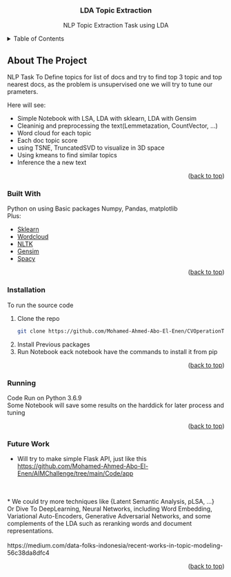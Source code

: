 <div align="center">
  <h3 align="center">LDA Topic Extraction</h3>
  <p align="center">
    NLP Topic Extraction Task using LDA
    <br />
  </p>
</div>



<!-- TABLE OF CONTENTS -->
<details>
  <summary>Table of Contents</summary>
  <ol>
    <li>
      <a href="#about-the-project">About The Project</a>
      <ul>
        <li><a href="#built-with">Built With</a></li>
      </ul>
    </li>
    <li>
      <a href="#getting-started">Getting Started</a>
      <ul>
        <li><a href="#installation">Installation</a></li>
      </ul>
    </li>
    <li>
      <a href="#Running">Running</a>
    </li>
    <li>
      <a href="#Future Work">Future Work</a>
    </li>
  </ol>
</details>



<!-- ABOUT THE PROJECT -->
## About The Project

NLP Task To Define topics for list of docs and try to find top 3 topic and top nearest docs, as the problem is unsupervised one we will try to tune our prameters. <br>

Here will see:
* Simple Notebook with LSA, LDA with sklearn, LDA with Gensim
* Cleaninig and preprocessing the text(Lemmetazation, CountVector, ...) 
* Word cloud for each topic
* Each doc topic score
* using TSNE, TruncatedSVD to visualize in 3D space
* Using kmeans to find similar topics
* Inference the a new text

<p align="right">(<a href="#top">back to top</a>)</p>



### Built With

Python on using Basic packages Numpy, Pandas, matplotlib <br> Plus:

* [Sklearn](https://scikit-learn.org/stable/)
* [Wordcloud](https://pypi.org/project/wordcloud/)
* [NLTK](https://www.nltk.org/install.html)
* [Gensim](https://pypi.org/project/gensim/)
* [Spacy](https://spacy.io/usage)

<p align="right">(<a href="#top">back to top</a>)</p>


### Installation

To run the source code 

1. Clone the repo
   ```sh
   git clone https://github.com/Mohamed-Ahmed-Abo-El-Enen/CVOperationTask.git
   ```
2. Install Previous packages
5. Run Notebook eack notebook have the commands to install it from pip

<p align="right">(<a href="#top">back to top</a>)</p>

### Running

Code Run on Python 3.6.9 <br>
Some Notebook will save some results on the harddick for later process and tuning 
<p align="right">(<a href="#top">back to top</a>)</p>

### Future Work
* Will try to make simple Flask API, just like this <br>
https://github.com/Mohamed-Ahmed-Abo-El-Enen/AIMChallenge/tree/main/Code/app
<br>
<br>
* We could try more techniques like {Latent Semantic Analysis, pLSA, ...}
<br>
Or Dive To DeepLearning, Neural Networks, including Word Embedding, Variational Auto-Encoders, Generative Adversarial Networks, and some complements of the LDA such as reranking words and document representations.
<br>
<br> 
https://medium.com/data-folks-indonesia/recent-works-in-topic-modeling-56c38da8dfc4
<p align="right">(<a href="#top">back to top</a>)</p>
 
